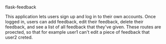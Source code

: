 flask-feedback

This application lets users sign up and log in to their own accounts.
Once logged in, users can add feedback, edit their feedback, delete their feedback,
and see a list of all feedback that they've given.
These routes are proected, so that for example user1 can't edit a piece of feedback that user2 creted.
